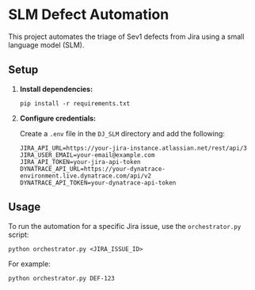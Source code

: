 
# SLM Defect Automation

This project automates the triage of Sev1 defects from Jira using a small language model (SLM).

## Setup

1.  **Install dependencies:**

    ```
    pip install -r requirements.txt
    ```

2.  **Configure credentials:**

    Create a `.env` file in the `DJ_SLM` directory and add the following:

    ```
    JIRA_API_URL=https://your-jira-instance.atlassian.net/rest/api/3
    JIRA_USER_EMAIL=your-email@example.com
    JIRA_API_TOKEN=your-jira-api-token
    DYNATRACE_API_URL=https://your-dynatrace-environment.live.dynatrace.com/api/v2
    DYNATRACE_API_TOKEN=your-dynatrace-api-token
    ```

## Usage

To run the automation for a specific Jira issue, use the `orchestrator.py` script:

```
python orchestrator.py <JIRA_ISSUE_ID>
```

For example:

```
python orchestrator.py DEF-123
```
